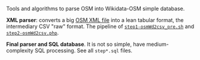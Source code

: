 Tools and algorithms to parse OSM into Wikidata-OSM simple database.

**XML parser**: converts a big [OSM XML file](https://wiki.openstreetmap.org/wiki/OSM_XML) into a lean tabular format, the intermediary CSV "raw" format. The pipeline of [`step1-osmWd2csv_pre.sh`](src/step1-osmWd2csv_pre.sh) and [`step2-osmWd2csv.php`](src/step2-osmWd2csv.php).

**Final parser and SQL database**. It is not so simple, have  medium-complexity SQL processing. See all `step*.sql` files.

